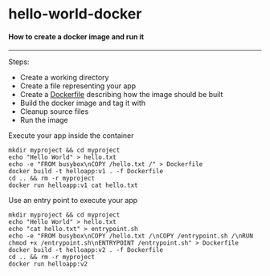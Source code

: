 # hello-world-docker
#### How to create a docker image and run it

---

Steps:
- Create a working directory
- Create a file representing your app
- Create a [Dockerfile](https://docs.docker.com/develop/develop-images/dockerfile_best-practices) describing how the image should be built
- Build the docker image and tag it with
- Cleanup source files
- Run the image

Execute your app inside the container

    mkdir myproject && cd myproject
    echo "Hello World" > hello.txt
    echo -e "FROM busybox\nCOPY /hello.txt /" > Dockerfile
    docker build -t helloapp:v1 . -f Dockerfile
    cd .. && rm -r myproject
    docker run helloapp:v1 cat hello.txt

Use an entry point to execute your app

    mkdir myproject && cd myproject
    echo "Hello World" > hello.txt
    echo "cat hello.txt" > entrypoint.sh
    echo -e "FROM busybox\nCOPY /hello.txt /\nCOPY /entrypoint.sh /\nRUN chmod +x /entrypoint.sh\nENTRYPOINT /entrypoint.sh" > Dockerfile
    docker build -t helloapp:v2 . -f Dockerfile
    cd .. && rm -r myproject
    docker run helloapp:v2
